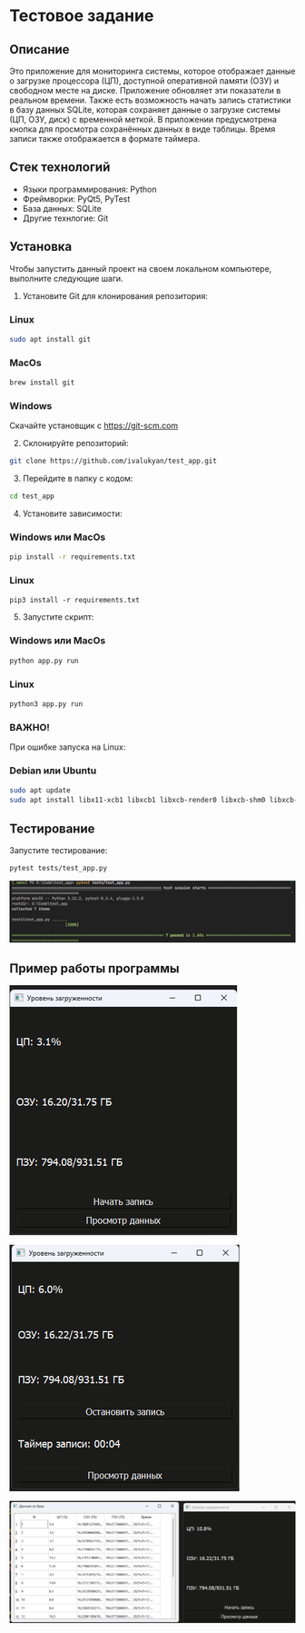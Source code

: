 # Тестовое задание

## Описание
Это приложение для мониторинга системы, которое отображает данные о загрузке процессора (ЦП), доступной оперативной памяти (ОЗУ) и свободном месте на диске. Приложение обновляет эти показатели в реальном времени. Также есть возможность начать запись статистики в базу данных SQLite, которая сохраняет данные о загрузке системы (ЦП, ОЗУ, диск) с временной меткой. В приложении предусмотрена кнопка для просмотра сохранённых данных в виде таблицы. Время записи также отображается в формате таймера.

## Стек технологий
- Языки программирования: Python
- Фреймворки: PyQt5, PyTest
- База данных: SQLite
- Другие технлогие: Git

## Установка

Чтобы запустить данный проект на своем локальном компьютере, выполните следующие шаги.

1. Установите Git для клонирования репозитория:
### Linux
```bash
sudo apt install git
```
### MacOs
```bash
brew install git
```
### Windows
Скачайте установщик с https://git-scm.com

2. Склонируйте репозиторий:
```bash
git clone https://github.com/ivalukyan/test_app.git
```

3. Перейдите в папку с кодом:
```bash
cd test_app
```

4. Установите зависимости:
### Windows или MacOs
```bash
pip install -r requirements.txt
```
### Linux
```
pip3 install -r requirements.txt
```

5. Запустите скрипт:
### Windows или MacOs
```bash
python app.py run
```
### Linux
```bash
python3 app.py run
```
### ВАЖНО! 
При ошибке запуска на Linux:
### Debian или Ubuntu
```bash
sudo apt update
sudo apt install libx11-xcb1 libxcb1 libxcb-render0 libxcb-shm0 libxcb-icccm4 libxcb-image0 libxcb-keysyms1 libxcb-randr0 libxcb-render-util0 libxcb-shape0 libxcb-sync1 libxcb-xfixes0 libxcb-xinerama0 libxcb-xkb1 libxkbcommon0 libxkbcommon-x11-0
```

## Тестирование
Запустите тестирование:
```bash
pytest tests/test_app.py
```
![Запуск тестирования](img/tests.png)

## Пример работы программы

![Начальный запуск](img/info_1.png)

![Запись в БД](img/info_2.png)

![Просмотр данных БД](img/info_3.png)


